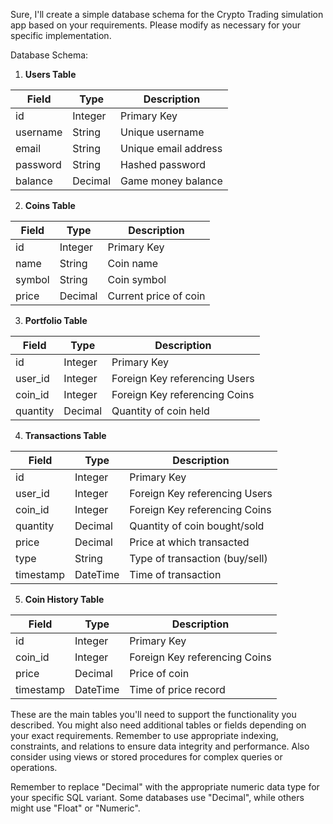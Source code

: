 Sure, I'll create a simple database schema for the Crypto Trading simulation app based on your requirements. Please modify as necessary for your specific implementation.

Database Schema:

1. **Users Table**

| Field      | Type        | Description             |
| ----------- | ----------- | ----------------------- |
| id        | Integer     | Primary Key             |
| username  | String      | Unique username         |
| email     | String      | Unique email address    |
| password  | String      | Hashed password         |
| balance   | Decimal     | Game money balance      |

2. **Coins Table**

| Field      | Type        | Description             |
| ----------- | ----------- | ----------------------- |
| id        | Integer     | Primary Key             |
| name      | String      | Coin name               |
| symbol    | String      | Coin symbol             |
| price     | Decimal     | Current price of coin   |

3. **Portfolio Table**

| Field     | Type        | Description                   |
| ----------| ----------- | ----------------------------- |
| id        | Integer     | Primary Key                   |
| user_id   | Integer     | Foreign Key referencing Users |
| coin_id   | Integer     | Foreign Key referencing Coins |
| quantity  | Decimal     | Quantity of coin held         |

4. **Transactions Table**

| Field     | Type        | Description                   |
| ----------| ----------- | ----------------------------- |
| id        | Integer     | Primary Key                   |
| user_id   | Integer     | Foreign Key referencing Users |
| coin_id   | Integer     | Foreign Key referencing Coins |
| quantity  | Decimal     | Quantity of coin bought/sold  |
| price     | Decimal     | Price at which transacted     |
| type      | String      | Type of transaction (buy/sell)|
| timestamp | DateTime    | Time of transaction           |

5. **Coin History Table**

| Field     | Type        | Description                   |
| ----------| ----------- | ----------------------------- |
| id        | Integer     | Primary Key                   |
| coin_id   | Integer     | Foreign Key referencing Coins |
| price     | Decimal     | Price of coin                 |
| timestamp | DateTime    | Time of price record          |

These are the main tables you'll need to support the functionality you described. You might also need additional tables or fields depending on your exact requirements. Remember to use appropriate indexing, constraints, and relations to ensure data integrity and performance. Also consider using views or stored procedures for complex queries or operations.

Remember to replace "Decimal" with the appropriate numeric data type for your specific SQL variant. Some databases use "Decimal", while others might use "Float" or "Numeric".
